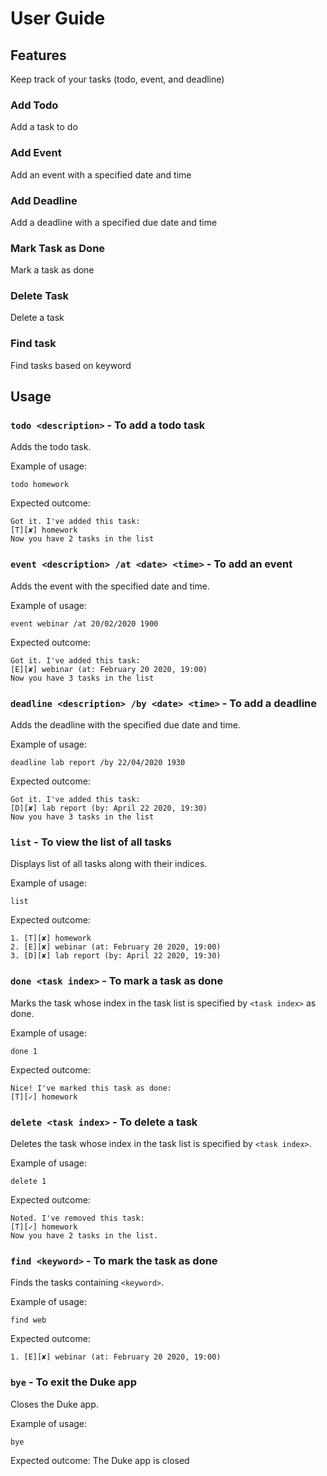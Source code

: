 # User Guide

## Features 
Keep track of your tasks (todo, event, and deadline)

### Add Todo
Add a task to do

### Add Event
Add an event with a specified date and time

### Add Deadline
Add a deadline with a specified due date and time

### Mark Task as Done
Mark a task as done

### Delete Task
Delete a task

### Find task
Find tasks based on keyword

## Usage

### `todo <description>` - To add a todo task

Adds the todo task.

Example of usage: 

`todo homework`

Expected outcome:

```
Got it. I've added this task:
[T][✘] homework
Now you have 2 tasks in the list
```

### `event <description> /at <date> <time>` - To add an event

Adds the event with the specified date and time.

Example of usage: 

`event webinar /at 20/02/2020 1900`

Expected outcome:

```
Got it. I've added this task:
[E][✘] webinar (at: February 20 2020, 19:00)
Now you have 3 tasks in the list
```

### `deadline <description> /by <date> <time>` - To add a deadline

Adds the deadline with the specified due date and time.

Example of usage: 

`deadline lab report /by 22/04/2020 1930`

Expected outcome:

```
Got it. I've added this task:
[D][✘] lab report (by: April 22 2020, 19:30)
Now you have 3 tasks in the list
```

### `list` - To view the list of all tasks

Displays list of all tasks along with their indices.

Example of usage: 

`list`

Expected outcome:

```
1. [T][✘] homework
2. [E][✘] webinar (at: February 20 2020, 19:00)
3. [D][✘] lab report (by: April 22 2020, 19:30)
```

### `done <task index>` - To mark a task as done

Marks the task whose index in the task list is specified by `<task index>` as done.

Example of usage: 

`done 1`

Expected outcome:
```
Nice! I've marked this task as done:
[T][✓] homework
```

### `delete <task index>` - To delete a task

Deletes the task whose index in the task list is specified by `<task index>`.

Example of usage: 

`delete 1`

Expected outcome:
```
Noted. I've removed this task:
[T][✓] homework
Now you have 2 tasks in the list.
```

### `find <keyword>` - To mark the task as done

Finds the tasks containing `<keyword>`.

Example of usage: 

`find web`

Expected outcome:
```
1. [E][✘] webinar (at: February 20 2020, 19:00)
```

### `bye` - To exit the Duke app

Closes the Duke app.

Example of usage: 

`bye`

Expected outcome:
The Duke app is closed
